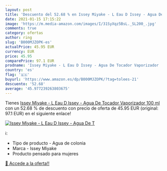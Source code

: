 ```yaml
---
layout: post
title: 'Descuento del 52.68 % en Issey Miyake - L Eau D Issey - Agua De T'
date: 2021-01-15 17:15:22
image: 'https://m.media-amazon.com/images/I/31SyXqz5BsL._SL200_.jpg'
comments: true
category: ofertas
author: ring
slug: 'B000MJZOPK-es'
actualPrice: 45.95 EUR
currency: EUR
price: 45.95
comparePrice: 97.1 EUR
prodname: 'Issey Miyake - L Eau D Issey - Agua De Tocador Vaporizador  100 ml'
country: 'es'
flag: '🇪🇸'
buyurl: 'https://www.amazon.es/dp/B000MJZOPK/?tag=tolees-21'
descuento: '52.68'
average: '45.977239263803675'
---
```


Tienes [Issey Miyake - L Eau D Issey - Agua De Tocador Vaporizador  100 ml](https://www.amazon.es/dp/B000MJZOPK/?tag=tolees-21) con un 52.68 % de descuento con precio de oferta de 45.95 EUR (original: 97.1 EUR) en el siguiente enlace!

[![Issey Miyake - L Eau D Issey - Agua De T](https://m.media-amazon.com/images/I/31SyXqz5BsL._SL200_.jpg)](https://www.amazon.es/dp/B000MJZOPK/?tag=tolees-21)

ℹ️:

- Tipo de producto - Agua de colonia
- Marca - Issey Miyake
- Producto pensado para mujeres

[🛒 Accede a la oferta!!](https://www.amazon.es/dp/B000MJZOPK/?tag=tolees-21)
